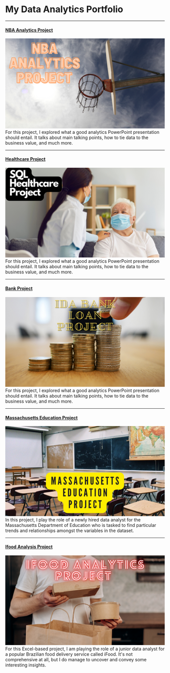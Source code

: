 # My Data Analytics Portfolio

---
#### [NBA Analytics Project](/NBA_Case_Study_Project.md)
<img src="images/NBA_Banner.png?raw=true"/>
For this project, I explored what a good analytics PowerPoint presentation should entail. It talks about main talking points, how to tie data to the business value, and much more. 

---
#### [Healthcare Project](/Healthcare_Project.md)
<img src="images/SQL Healthcare Project.png?raw=true"/>
For this project, I explored what a good analytics PowerPoint presentation should entail. It talks about main talking points, how to tie data to the business value, and much more. 

---
#### [Bank Project](/Bank_Loan_Project.md)
<img src="images/ida_banner.png?raw=true"/>
For this project, I explored what a good analytics PowerPoint presentation should entail. It talks about main talking points, how to tie data to the business value, and much more. 

---

#### [Massachusetts Education Project](/Mass_School_Project.md)
<img src="images/Massachusetts Education Project.png?raw=true"/>
In this project, I play the role of a newly hired data analyst for the Massachusetts Department of Education who is tasked to find particular trends and relationships amongst the variables in the dataset.

---
#### [Ifood Analysis Project](https://www.linkedin.com/pulse/doordash-project-lance-inimgba/)
[<img src="images/Ifood Analytics Project.png?raw=true"/>](https://www.linkedin.com/pulse/doordash-project-lance-inimgba/)
For this Excel-based project, I am playing the role of a junior data analyst for a popular Brazilian food delivery service called iFood. It's not comprehensive at all, but I do manage to uncover and convey some interesting insights. 










